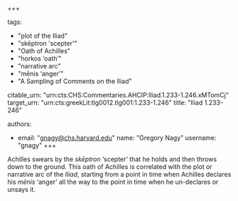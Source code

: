 +++

tags:
- "plot of the Iliad"
- "skēptron &#39;scepter&#39;"
- "Oath of Achilles"
- "horkos ‘oath’"
- "narrative arc"
- "mēnis ‘anger’"
- "A Sampling of Comments on the Iliad"

citable_urn: "urn:cts:CHS:Commentaries.AHCIP:Iliad.1.233-1.246.xMTomCj"
target_urn: "urn:cts:greekLit:tlg0012.tlg001:1.233-1.246"
title: "Iliad 1.233-246"

authors:
- email: "gnagy@chs.harvard.edu"
  name: "Gregory Nagy"
  username: "gnagy"
+++

<p>Achilles swears by the <em>skēptron</em> ‘scepter’ that he holds and then throws down to the ground. This oath of Achilles is correlated with the plot or narrative arc of the <em>Iliad</em>, starting from a point in time when Achilles declares his <em>mēnis</em> ‘anger’ all the way to the point in time when he un-declares or unsays it.  </p>